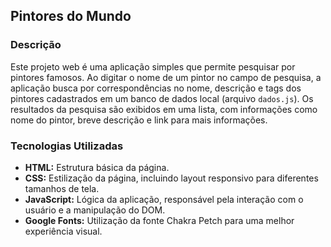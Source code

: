 ## Pintores do Mundo

### Descrição
Este projeto web é uma aplicação simples que permite pesquisar por pintores famosos. Ao digitar o nome de um pintor no campo de pesquisa, a aplicação busca por correspondências no nome, descrição e tags dos pintores cadastrados em um banco de dados local (arquivo `dados.js`). Os resultados da pesquisa são exibidos em uma lista, com informações como nome do pintor, breve descrição e link para mais informações.

### Tecnologias Utilizadas
* **HTML:** Estrutura básica da página.
* **CSS:** Estilização da página, incluindo layout responsivo para diferentes tamanhos de tela.
* **JavaScript:** Lógica da aplicação, responsável pela interação com o usuário e a manipulação do DOM.
* **Google Fonts:** Utilização da fonte Chakra Petch para uma melhor experiência visual.
